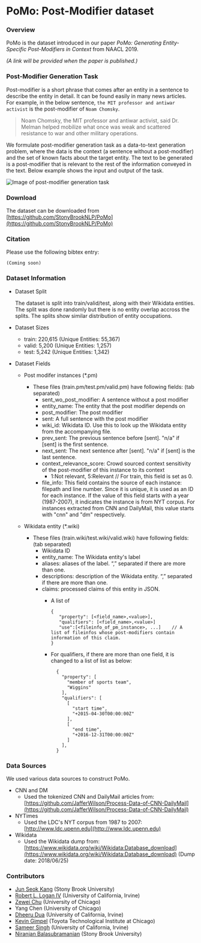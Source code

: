 
# PoMo: Post-Modifier dataset

### Overview

   PoMo is the dataset introduced in our paper *PoMo: Generating Entity-Specific Post-Modifiers in Context* from NAACL 2019. 
   
   *(A link will be provided when the paper is published.)*


### Post-Modifier Generation Task
   
   Post-modifier is a short phrase that comes after an entity in a sentence to describe the entity in detail. It can be found easily in many news articles. For example, in the below sentence, `the MIT professor and antiwar activist` is the post-modifier of `Noam Chomsky`.
     
   
   >Noam Chomsky, the MIT professor and antiwar activist, said Dr. Melman helped mobilize what once was weak and scattered resistance to war and other military operations. 
   
    
   We formulate post-modifier generation task as a data-to-text generation problem, where the data is the context (a sentence without a post-modifier) and the set of known facts about the target entity. The text to be generated is a post-modifier that is relevant to the rest of the information conveyed in the text. Below example shows the input and output of the task.
     
   ![Image of post-modifier generation task](https://www3.cs.stonybrook.edu/~junkang/images/pm_gen_task_screenshot.png)
   

### Download

   The dataset can be downloaded from [https://github.com/StonyBrookNLP/PoMo](https://github.com/StonyBrookNLP/PoMo)

### Citation

   Please use the following bibtex entry:

   ```
   (Coming soon)
   ```

### Dataset Information
   - Dataset Split

      The dataset is split into train/valid/test, along with their Wikidata entities. The split was done randomly but there is no entity overlap accross the splits. The splits show similar distribution of entity occupations. 

   - Dataset Sizes

      - train: 220,615 (Unique Entities: 55,367)
      - valid:   5,200 (Unique Entities: 1,257)
      -  test:   5,242 (Unique Entities: 1,342)

   - Dataset Fields

      - Post modifer instances (*.pm)
        - These files (train.pm/test.pm/valid.pm) have following fields: (tab separated)
          - sent_wo_post_modifier: A sentence without a post modifier
          - entity_name: The entity that the post modifier depends on
          - post_modifier: The post modifier
          - sent: A full sentence with the post modifier
          - wiki_id: Wikidata ID. Use this to look up the Wikidata entity from the accompanying file.
          - prev_sent: The previous sentence before [sent]. "n/a" if [sent] is the first sentence.
          - next_sent: The next sentence after [sent]. "n/a" if [sent] is the last sentence.
          - context_relevance_score: Crowd sourced context sensitivity of the post-modifier of this instance to its context
            - 1:Not relevant, 5:Relevant   // For train, this field is set as 0.
          - file_info: This field contains the source of each instance: filepath and line number. 
                       Since it is unique, it is used as an ID for each instance. 
                       If the value of this field starts with a year (1987-2007), it indicates the instance is from NYT corpus.
                       For instances extracted from CNN and DailyMail, this value starts with "cnn" and "dm" respectively.


      - Wikidata entity (*.wiki)
        - These files (train.wiki/test.wiki/valid.wiki) have following fields: (tab separated)
          - Wikidata ID
          - entity_name: The Wikidata entity's label
          - aliases: aliases of the label. “,” separated if there are more than one. 
          - descriptions: description of the Wikidata entity. “,” separated if there are more than one. 
          - claims: processed claims of this entity in JSON. 
            - A list of   
              ```
              {
                 "property": [<field_name>,<value>],
                 "qualifiers": [<field_name>,<value>]
                 "use":[<fileinfo_of_pm_instance>, ...]    // A list of fileinfos whose post-modifiers contain information of this claim. 
              }
              ```

            - For qualifiers, if there are more than one field, it is changed to a list of list as below:
                ```
                  {
                    "property": [
                      "member of sports team",
                      "Wiggins"
                    ],
                    "qualifiers": [
                      [
                        "start time",
                        "+2015-04-30T00:00:00Z"
                      ],
                      [
                        "end time",
                        "+2016-12-31T00:00:00Z"
                      ]
                    ],
                  }
                ```

### Data Sources

   We used various data sources to construct PoMo. 
  
   - CNN and DM
     - Used the tokenized CNN and DailyMail articles from: [https://github.com/JafferWilson/Process-Data-of-CNN-DailyMail](https://github.com/JafferWilson/Process-Data-of-CNN-DailyMail)
   - NYTimes
     - Used the LDC's NYT corpus from 1987 to 2007: [http://www.ldc.upenn.edu](http://www.ldc.upenn.edu)
   - Wikidata
     - Used the Wikidata dump from: [https://www.wikidata.org/wiki/Wikidata:Database_download](https://www.wikidata.org/wiki/Wikidata:Database_download)  (Dump date: 2018/06/25)


### Contributors
   
   - [Jun Seok Kang](https://www3.cs.stonybrook.edu/~junkang/) (Stony Brook University)
   - [Robert L. Logan IV](https://rloganiv.github.io/) (University of California, Irvine)
   - [Zewei Chu](http://people.cs.uchicago.edu/~zeweichu/) (University of Chicago)
   - Yang Chen (University of Chicago)
   - [Dheeru Dua](https://ddua.github.io/src/index.html) (University of California, Irvine)
   - [Kevin Gimpel](https://ttic.uchicago.edu/~kgimpel/) (Toyota Technological Institute at Chicago)
   - [Sameer Singh](http://sameersingh.org/) (University of California, Irvine)
   - [Niranjan Balasubramanian](https://www3.cs.stonybrook.edu/~niranjan/) (Stony Brook University)
      
   
